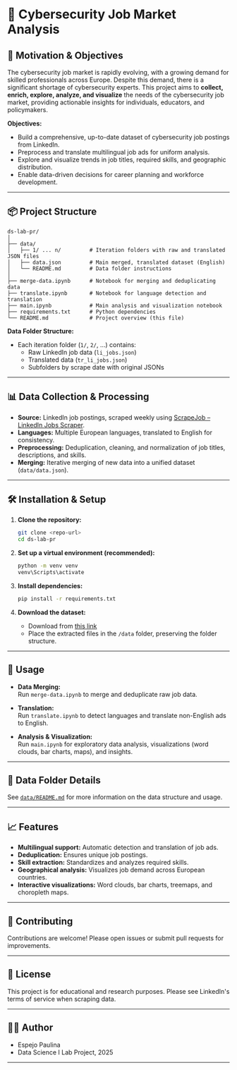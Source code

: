 # 🔐 Cybersecurity Job Market Analysis

## 🚀 Motivation & Objectives

The cybersecurity job market is rapidly evolving, with a growing demand for skilled professionals across Europe. Despite this demand, there is a significant shortage of cybersecurity experts. This project aims to **collect, enrich, explore, analyze, and visualize** the needs of the cybersecurity job market, providing actionable insights for individuals, educators, and policymakers.

**Objectives:**
- Build a comprehensive, up-to-date dataset of cybersecurity job postings from LinkedIn.
- Preprocess and translate multilingual job ads for uniform analysis.
- Explore and visualize trends in job titles, required skills, and geographic distribution.
- Enable data-driven decisions for career planning and workforce development.

---

## 📦 Project Structure

```
ds-lab-pr/
│
├── data/
│   ├── 1/ ... n/         # Iteration folders with raw and translated JSON files
│   ├── data.json         # Main merged, translated dataset (English)
│   └── README.md         # Data folder instructions
│
├── merge-data.ipynb      # Notebook for merging and deduplicating data
├── translate.ipynb       # Notebook for language detection and translation
├── main.ipynb            # Main analysis and visualization notebook
├── requirements.txt      # Python dependencies
└── README.md             # Project overview (this file)
```

**Data Folder Structure:**
- Each iteration folder (`1/`, `2/`, ...) contains:
  - Raw LinkedIn job data (`li_jobs.json`)
  - Translated data (`tr_li_jobs.json`)
  - Subfolders by scrape date with original JSONs

---

## 📊 Data Collection & Processing

- **Source:** LinkedIn job postings, scraped weekly using [ScrapeJob – LinkedIn Jobs Scraper](https://linkedin.scrapejob.net/).
- **Languages:** Multiple European languages, translated to English for consistency.
- **Preprocessing:** Deduplication, cleaning, and normalization of job titles, descriptions, and skills.
- **Merging:** Iterative merging of new data into a unified dataset (`data/data.json`).

---

## 🛠️ Installation & Setup

1. **Clone the repository:**
   ```sh
   git clone <repo-url>
   cd ds-lab-pr
   ```

2. **Set up a virtual environment (recommended):**
   ```sh
   python -m venv venv
   venv\Scripts\activate
   ```

3. **Install dependencies:**
   ```sh
   pip install -r requirements.txt
   ```

4. **Download the dataset:**
   - Download from [this link](https://eltehu-my.sharepoint.com/:f:/g/personal/paulinaeb_student_elte_hu/Emp7X-9_FthEnhhDsHGXbtwBXBeu7jHp6usXMBCqkly05g?e=FuEXze)
   - Place the extracted files in the `/data` folder, preserving the folder structure.

---

## 📒 Usage

- **Data Merging:**  
  Run `merge-data.ipynb` to merge and deduplicate raw job data.

- **Translation:**  
  Run `translate.ipynb` to detect languages and translate non-English ads to English.

- **Analysis & Visualization:**  
  Run `main.ipynb` for exploratory data analysis, visualizations (word clouds, bar charts, maps), and insights.

---

## 📁 Data Folder Details

See [`data/README.md`](data/README.md) for more information on the data structure and usage.

---

## 📈 Features

- **Multilingual support:** Automatic detection and translation of job ads.
- **Deduplication:** Ensures unique job postings.
- **Skill extraction:** Standardizes and analyzes required skills.
- **Geographical analysis:** Visualizes job demand across European countries.
- **Interactive visualizations:** Word clouds, bar charts, treemaps, and choropleth maps.

---

## 🤝 Contributing

Contributions are welcome! Please open issues or submit pull requests for improvements.

---

## 📄 License

This project is for educational and research purposes. Please see LinkedIn's terms of service when scraping data.

---

## 👩‍💻 Author

- Espejo Paulina 
- Data Science I Lab Project, 2025

---